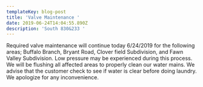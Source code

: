 ```yaml
---
templateKey: blog-post
title: 'Valve Maintenance '
date: 2019-06-24T14:04:55.890Z
description: 'South 830&233 '
---
```

Required valve maintenance will continue today 6/24/2019 for the following areas; Buffalo Branch, Bryant Road, Clover field Subdivision, and Fawn Valley Subdivision.  Low pressure may be experienced during this process.  We will be flushing all affected areas to properly clean our water mains.  We advise that the customer check to see if water is clear before doing laundry.  We apologize for any inconvenience.
